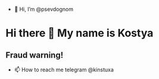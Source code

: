 - 👋 Hi, I’m @psevdognom
# Hi there 👋  My name is Kostya

## Fraud warning!


<!--
**nakata5321/nakata5321** is a ✨ _special_ ✨ repository because its `README.md` (this file) appears on your GitHub profile.

Here are some ideas to get you started:

- 🔭 I’m currently working on ...
- 🌱 I’m currently learning ...
- 👯 I’m looking to collaborate on ...
- 🤔 I’m looking for help with ...
- 💬 Ask me about ...
- 📫 How to reach me: ...
- 😄 Pronouns: ...
- ⚡ Fun fact: ...
-->
- 📫 How to reach me 
telegram @kinstuxa

<!---
psevdognom/psevdognom is a ✨ special ✨ repository because its `README.md` (this file) appears on your GitHub profile.
You can click the Preview link to take a look at your changes.
--->
